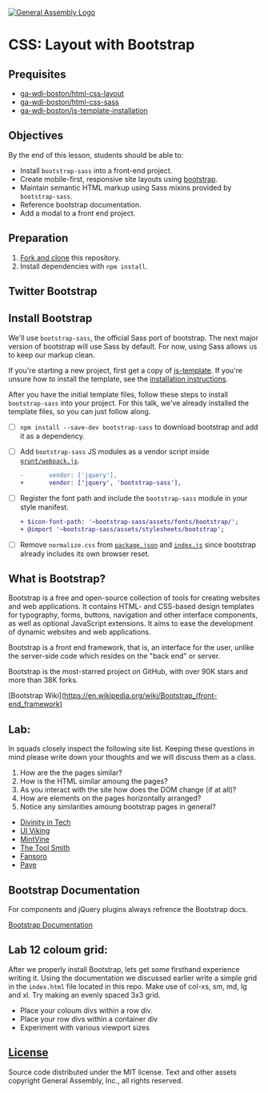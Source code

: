 [![General Assembly Logo](https://camo.githubusercontent.com/1a91b05b8f4d44b5bbfb83abac2b0996d8e26c92/687474703a2f2f692e696d6775722e636f6d2f6b6538555354712e706e67)](https://generalassemb.ly/education/web-development-immersive)

# CSS: Layout with Bootstrap

## Prequisites

-   [ga-wdi-boston/html-css-layout](https://github.com/ga-wdi-boston/html-css-layout)
-   [ga-wdi-boston/html-css-sass](https://github.com/ga-wdi-boston/html-css-sass)
-   [ga-wdi-boston/js-template-installation](https://github.com/ga-wdi-boston/js-template-installation)

## Objectives

By the end of this lesson, students should be able to:

-   Install `bootstrap-sass` into a front-end project.
-   Create mobile-first, responsive site layouts using
    [bootstrap](http://getbootstrap.com).
-   Maintain semantic HTML markup using Sass mixins provided by
    `bootstrap-sass`.
-   Reference bootstrap documentation.
-   Add a modal to a front end project.

## Preparation

1.  [Fork and clone](https://github.com/ga-wdi-boston/meta/wiki/ForkAndClone)
    this repository.
1.  Install dependencies with `npm install`.

## Twitter Bootstrap

## Install Bootstrap

We'll use `bootstrap-sass`, the official Sass port of bootstrap. The next major
version of bootstrap will use Sass by default. For now, using Sass allows us to
keep our markup clean.

If you're starting a new project, first get a copy of
[js-template](https://github.com/ga-wdi-boston/js-template). If you're unsure
how to install the template, see the [installation
instructions](https://github.com/ga-wdi-boston/js-template-installation).

After you have the initial template files, follow these steps to install
`bootstrap-sass` into your project. For this talk, we've already installed the
template files, so you can just follow along.

-   [ ] `npm install --save-dev bootstrap-sass` to download bootstrap and add it
    as a dependency.
-   [ ] Add `bootstrap-sass` JS modules as a vendor script inside
    [`grunt/webpack.js`](grunt/webpack.js).

    ```diff
    -       vendor: ['jquery'],
    +       vendor: ['jquery', 'bootstrap-sass'],
    ```

-   [ ] Register the font path and include the `bootstrap-sass` module in your
    style manifest.

    ```diff
    + $icon-font-path: '~bootstrap-sass/assets/fonts/bootstrap/';
    + @import '~bootstrap-sass/assets/stylesheets/bootstrap';
    ```

-   [ ] Remove `normalize.css` from [`package.json`](package.json) and
    [`index.js`](index.js) since bootstrap already includes its own browser
    reset.

## What is Bootstrap?

Bootstrap is a free and open-source collection of tools for creating websites
and web applications. It contains HTML- and CSS-based design templates for
typography, forms, buttons, navigation and other interface components, as
well as optional JavaScript extensions. It aims to ease the development of
dynamic websites and web applications.

Bootstrap is a front end framework, that is, an interface for the user, unlike
the server-side code which resides on the "back end" or server.

Bootstrap is the most-starred project on GitHub, with over 90K stars and more
than 38K forks.

[Bootstrap Wiki](https://en.wikipedia.org/wiki/Bootstrap_(front-end_framework)


## Lab:

In squads closely inspect the following site list.  Keeping these questions in
mind please write down your thoughts and we will discuss them as a class.

1. How are the the pages similar?
1. How is the HTML similar amoung the pages?
1. As you interact with the site how does the DOM change (if at all)?
1. How are elements on the pages horizontally arranged?
1. Notice any similarities amoung bootstrap pages in general?

-   [Divinity in Tech](http://divinityintech.com/)
-   [UI Viking](http://uiviking.com/)
-   [MintVine](https://mintvine.com/)
-   [The Tool Smith](http://thetoolsmith.com/)
-   [Fansoro](http://fansoro.org/)
-   [Pave](http://pavingtheway.net/)

## Bootstrap Documentation

For components and jQuery plugins always refrence the Bootstrap docs.

 [Bootstrap Documentation](http://getbootstrap.com/)

## Lab 12 coloum grid:

After we properly install Bootstrap, lets get some firsthand experience writing
it.  Using the documentation we discussed earlier write a simple grid in the
`index.html` file located in this repo.  Make use of col-xs, sm, md, lg and xl.
Try making an evenly spaced 3x3 grid.

- Place your coloum divs within a row div.
- Place your row divs within a container div
- Experiment with various viewport sizes

## [License](LICENSE)

Source code distributed under the MIT license. Text and other assets copyright
General Assembly, Inc., all rights reserved.
